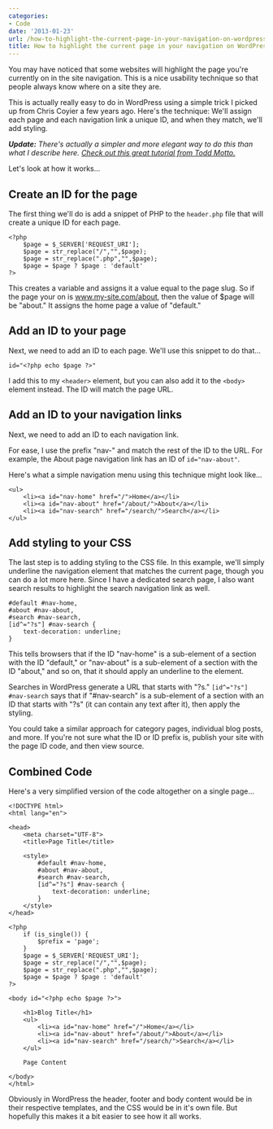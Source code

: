 ```yaml
---
categories:
- Code
date: '2013-01-23'
url: /how-to-highlight-the-current-page-in-your-navigation-on-wordpress/
title: How to highlight the current page in your navigation on WordPress
---
```


You may have noticed that some websites will highlight the page you're currently on in the site navigation. This is a nice usability technique so that people always know where on a site they are.

This is actually really easy to do in WordPress using a simple trick I picked up from Chris Coyier a few years ago. Here's the technique: We'll assign each page and each navigation link a unique ID, and when they match, we'll add styling.

<em><strong>Update:</strong> There's actually a simpler and more elegant way to do this than what I describe here. <a href="http://www.toddmotto.com/highlight-your-current-page-with-wordpress-conditionals">Check out this great tutorial from Todd Motto.</a></em>

Let's look at how it works...
<!--more-->
<h2>Create an ID for the page</h2>

The first thing we'll do is add a snippet of PHP to the <code class="language-php">header.php</code> file that will create a unique ID for each page.

<pre><code class="language-php">&lt;?php
    $page = $_SERVER['REQUEST_URI'];
    $page = str_replace("/","",$page);
    $page = str_replace(".php","",$page);
    $page = $page ? $page : 'default'
?&gt;</code></pre>

This creates a variable and assigns it a value equal to the page slug. So if the page your on is www.my-site.com/about, then the value of $page will be "about." It assigns the home page a value of "default."

<h2>Add an ID to your page</h2>

Next, we need to add an ID to each page. We'll use this snippet to do that...

<pre><code class="language-markup">id="&lt;?php echo $page ?&gt;"</code></pre>

I add this to my <code class="language-markup">&lt;header&gt;</code> element, but you can also add it to the <code class="language-markup">&lt;body&gt;</code> element instead. The ID will match the page URL.

<h2>Add an ID to your navigation links</h2>

Next, we need to add an ID to each navigation link.

For ease, I use the prefix "nav-" and match the rest of the ID to the URL. For example, the About page navigation link has an ID of <code class="language-markup">id="nav-about"</code>.

Here's what a simple navigation menu using this technique might look like...

<pre><code class="language-markup">&lt;ul&gt;
	&lt;li&gt;&lt;a id="nav-home" href="/"&gt;Home&lt;/a&gt;&lt;/li&gt;
	&lt;li&gt;&lt;a id="nav-about" href="/about/"&gt;About&lt;/a&gt;&lt;/li&gt;
	&lt;li&gt;&lt;a id="nav-search" href="/search/"&gt;Search&lt;/a&gt;&lt;/li&gt;
&lt;/ul&gt;</code></pre>

<h2>Add styling to your CSS</h2>

The last step is to adding styling to the CSS file. In this example, we'll simply underline the navigation element that matches the current page, though you can do a lot more here. Since I have a dedicated search page, I also want search results to highlight the search navigation link as well.

<pre><code class="language-css">#default #nav-home,
#about #nav-about,
#search #nav-search,
[id^="?s"] #nav-search {
    text-decoration: underline;
}</code></pre>

This tells browsers that if the ID "nav-home" is a sub-element of a section with the ID "default," or "nav-about" is a sub-element of a section with the ID "about," and so on, that it should apply an underline to the element.

Searches in WordPress generate a URL that starts with "?s." <code class="language-css">[id^="?s"] #nav-search</code> says that if "#nav-search" is a sub-element of a section with an ID that starts with "?s" (it can contain any text after it), then apply the styling.

You could take a similar approach for category pages, individual blog posts, and more. If you're not sure what the ID or ID prefix is, publish your site with the page ID code, and then view source.

<h2>Combined Code</h2>

Here's a very simplified version of the code altogether on a single page...

<pre><code class="language-markup">&lt;!DOCTYPE html&gt;
&lt;html lang="en"&gt;

&lt;head&gt;
    &lt;meta charset="UTF-8"&gt;
    &lt;title&gt;Page Title&lt;/title&gt;

    &lt;style&gt;
        #default #nav-home,
        #about #nav-about,
        #search #nav-search,
        [id^="?s"] #nav-search {
            text-decoration: underline;
        }
    &lt;/style&gt;
&lt;/head&gt;

&lt;?php
    if (is_single()) {
        $prefix = 'page';
    }
    $page = $_SERVER['REQUEST_URI'];
    $page = str_replace("/","",$page);
    $page = str_replace(".php","",$page);
    $page = $page ? $page : 'default'
?&gt;

&lt;body id="&lt;?php echo $page ?&gt;"&gt;

    &lt;h1&gt;Blog Title&lt;/h1&gt;
    &lt;ul&gt;
        &lt;li&gt;&lt;a id="nav-home" href="/"&gt;Home&lt;/a&gt;&lt;/li&gt;
        &lt;li&gt;&lt;a id="nav-about" href="/about/"&gt;About&lt;/a&gt;&lt;/li&gt;
        &lt;li&gt;&lt;a id="nav-search" href="/search/"&gt;Search&lt;/a&gt;&lt;/li&gt;
    &lt;/ul&gt;

    Page Content

&lt;/body&gt;
&lt;/html&gt;</code></pre>

Obviously in WordPress the header, footer and body content would be in their respective templates, and the CSS would be in it's own file. But hopefully this makes it a bit easier to see how it all works.